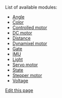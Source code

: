 List of available modules:

- [Angle](/_pages/modules/modules_list/angle.md)
- [Color](/_pages/modules/modules_list/color.md)
- [Controlled motor](/_pages/modules/modules_list/controlled-motor.md)
- [DC motor](/_pages/modules/modules_list/dc-motor.md)
- [Distance](/_pages/modules/modules_list/distance.md)
- [Dynamixel motor](/_pages/modules/modules_list/dxl.md)
- [Gate](/_pages/modules/modules_list/gate.md)
- [IMU](/_pages/modules/modules_list/imu.md)
- [Light](/_pages/modules/modules_list/light.md)
- [Servo motor](/_pages/modules/modules_list/servo.md)
- [State](/_pages/modules/modules_list/state.md)
- [Stepper motor](/_pages/modules/modules_list/stepper.md)
- [Voltage](/_pages/modules/modules_list/voltage.md)

<div class="cust_edit_page"><a href="https://{{gh_path}}/_pages/modules/modules-list.md">Edit this page</a></div>
